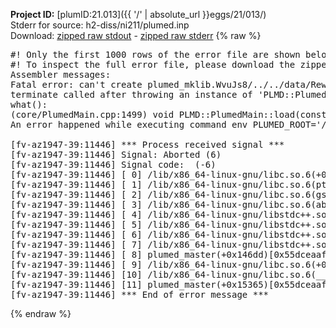 **Project ID:** [plumID:21.013]({{ '/' | absolute_url }}eggs/21/013/)  
Stderr for source:  h2-diss/ni211/plumed.inp   
Download: [zipped raw stdout](plumed.inp.plumed_master.stdout.txt.zip) - [zipped raw stderr](plumed.inp.plumed_master.stderr.txt.zip) 
{% raw %}
<pre>
#! Only the first 1000 rows of the error file are shown below
#! To inspect the full error file, please download the zipped raw stderr file above
Assembler messages:
Fatal error: can't create plumed_mklib.WvuJs8/../../data/ReweightGeomFES.o: No such file or directory
terminate called after throwing an instance of 'PLMD::Plumed::ExceptionError'
what():
(core/PlumedMain.cpp:1499) void PLMD::PlumedMain::load(const std::string&)
An error happened while executing command env PLUMED_ROOT='/home/runner/opt/lib/plumed_master' PLUMED_VERSION='2.11.0-dev' PLUMED_HTMLDIR='/home/runner/opt/share/doc/plumed_master' PLUMED_INCLUDEDIR='/home/runner/opt/include' PLUMED_PROGRAM_NAME='plumed_master' PLUMED_IS_INSTALLED='yes' "/home/runner/opt/lib/plumed_master"/scripts/mklib.sh -n -o ./../../data/ReweightGeomFES.2.11.0-dev.so ../../data/ReweightGeomFES.cpp

[fv-az1947-39:11446] *** Process received signal ***
[fv-az1947-39:11446] Signal: Aborted (6)
[fv-az1947-39:11446] Signal code:  (-6)
[fv-az1947-39:11446] [ 0] /lib/x86_64-linux-gnu/libc.so.6(+0x45330)[0x7f059ac45330]
[fv-az1947-39:11446] [ 1] /lib/x86_64-linux-gnu/libc.so.6(pthread_kill+0x11c)[0x7f059ac9eb2c]
[fv-az1947-39:11446] [ 2] /lib/x86_64-linux-gnu/libc.so.6(gsignal+0x1e)[0x7f059ac4527e]
[fv-az1947-39:11446] [ 3] /lib/x86_64-linux-gnu/libc.so.6(abort+0xdf)[0x7f059ac288ff]
[fv-az1947-39:11446] [ 4] /lib/x86_64-linux-gnu/libstdc++.so.6(+0xa5ff5)[0x7f059b0a5ff5]
[fv-az1947-39:11446] [ 5] /lib/x86_64-linux-gnu/libstdc++.so.6(+0xbb0da)[0x7f059b0bb0da]
[fv-az1947-39:11446] [ 6] /lib/x86_64-linux-gnu/libstdc++.so.6(_ZSt10unexpectedv+0x0)[0x7f059b0a5a55]
[fv-az1947-39:11446] [ 7] /lib/x86_64-linux-gnu/libstdc++.so.6(+0xa5a6f)[0x7f059b0a5a6f]
[fv-az1947-39:11446] [ 8] plumed_master(+0x146dd)[0x55dceaafe6dd]
[fv-az1947-39:11446] [ 9] /lib/x86_64-linux-gnu/libc.so.6(+0x2a1ca)[0x7f059ac2a1ca]
[fv-az1947-39:11446] [10] /lib/x86_64-linux-gnu/libc.so.6(__libc_start_main+0x8b)[0x7f059ac2a28b]
[fv-az1947-39:11446] [11] plumed_master(+0x15365)[0x55dceaaff365]
[fv-az1947-39:11446] *** End of error message ***
</pre>
{% endraw %}
